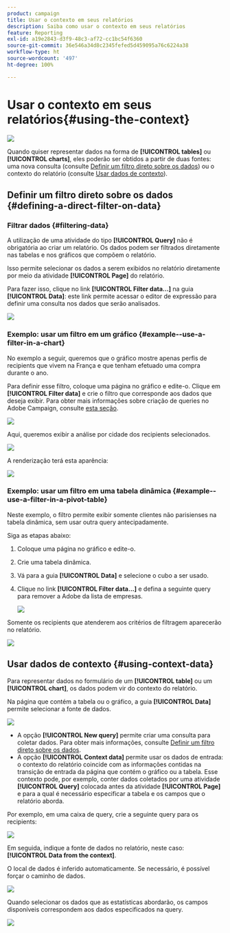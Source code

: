 ```yaml
---
product: campaign
title: Usar o contexto em seus relatórios
description: Saiba como usar o contexto em seus relatórios
feature: Reporting
exl-id: a19e2843-d3f9-48c3-af72-cc1bc54f6360
source-git-commit: 36e546a34d8c2345fefed5d459095a76c6224a38
workflow-type: ht
source-wordcount: '497'
ht-degree: 100%

---
```


# Usar o contexto em seus relatórios{#using-the-context}

![](../../assets/common.svg)

Quando quiser representar dados na forma de **[!UICONTROL tables]** ou **[!UICONTROL charts]**, eles poderão ser obtidos a partir de duas fontes: uma nova consulta (consulte [Definir um filtro direto sobre os dados](#defining-a-direct-filter-on-data)) ou o contexto do relatório (consulte [Usar dados de contexto](#using-context-data)).

## Definir um filtro direto sobre os dados {#defining-a-direct-filter-on-data}

### Filtrar dados {#filtering-data}

A utilização de uma atividade do tipo **[!UICONTROL Query]** não é obrigatória ao criar um relatório. Os dados podem ser filtrados diretamente nas tabelas e nos gráficos que compõem o relatório.

Isso permite selecionar os dados a serem exibidos no relatório diretamente por meio da atividade **[!UICONTROL Page]** do relatório.

Para fazer isso, clique no link **[!UICONTROL Filter data...]** na guia **[!UICONTROL Data]**: este link permite acessar o editor de expressão para definir uma consulta nos dados que serão analisados.

![](assets/reporting_filter_data_from_page.png)

### Exemplo: usar um filtro em um gráfico {#example--use-a-filter-in-a-chart}

No exemplo a seguir, queremos que o gráfico mostre apenas perfis de recipients que vivem na França e que tenham efetuado uma compra durante o ano.

Para definir esse filtro, coloque uma página no gráfico e edite-o. Clique em **[!UICONTROL Filter data]** e crie o filtro que corresponde aos dados que deseja exibir. Para obter mais informações sobre criação de queries no Adobe Campaign, consulte [esta seção](../../platform/using/about-queries-in-campaign.md).

![](assets/s_ncs_advuser_report_wizard_029.png)

Aqui, queremos exibir a análise por cidade dos recipients selecionados.

![](assets/reporting_graph_with_2vars.png)

A renderização terá esta aparência:

![](assets/reporting_graph_with_2vars_preview.png)

### Exemplo: usar um filtro em uma tabela dinâmica {#example--use-a-filter-in-a-pivot-table}

Neste exemplo, o filtro permite exibir somente clientes não parisienses na tabela dinâmica, sem usar outra query antecipadamente.

Siga as etapas abaixo:

1. Coloque uma página no gráfico e edite-o.
1. Crie uma tabela dinâmica.
1. Vá para a guia **[!UICONTROL Data]** e selecione o cubo a ser usado.
1. Clique no link **[!UICONTROL Filter data...]** e defina a seguinte query para remover a Adobe da lista de empresas.

   ![](assets/s_ncs_advuser_report_display_03.png)

Somente os recipients que atenderem aos critérios de filtragem aparecerão no relatório.

![](assets/s_ncs_advuser_report_display_04.png)

## Usar dados de contexto {#using-context-data}

Para representar dados no formulário de um **[!UICONTROL table]** ou um **[!UICONTROL chart]**, os dados podem vir do contexto do relatório.

Na página que contém a tabela ou o gráfico, a guia **[!UICONTROL Data]** permite selecionar a fonte de dados.

![](assets/s_ncs_advuser_report_datasource_3.png)

* A opção **[!UICONTROL New query]** permite criar uma consulta para coletar dados. Para obter mais informações, consulte [Definir um filtro direto sobre os dados](#defining-a-direct-filter-on-data).
* A opção **[!UICONTROL Context data]** permite usar os dados de entrada: o contexto do relatório coincide com as informações contidas na transição de entrada da página que contém o gráfico ou a tabela. Esse contexto pode, por exemplo, conter dados coletados por uma atividade **[!UICONTROL Query]** colocada antes da atividade **[!UICONTROL Page]** e para a qual é necessário especificar a tabela e os campos que o relatório aborda.

Por exemplo, em uma caixa de query, crie a seguinte query para os recipients:

![](assets/s_ncs_advuser_report_datasource_2.png)

Em seguida, indique a fonte de dados no relatório, neste caso: **[!UICONTROL Data from the context]**.

O local de dados é inferido automaticamente. Se necessário, é possível forçar o caminho de dados.

![](assets/s_ncs_advuser_report_datasource_4.png)

Quando selecionar os dados que as estatísticas abordarão, os campos disponíveis correspondem aos dados especificados na query.

![](assets/s_ncs_advuser_report_datasource_1.png)

